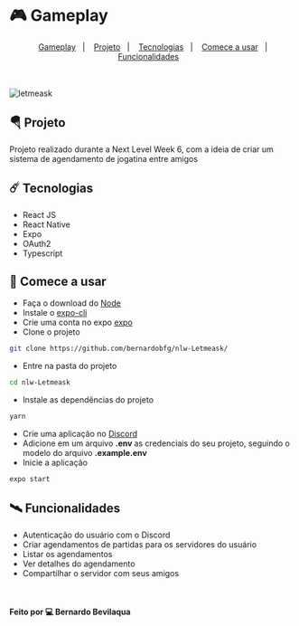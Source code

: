 # 🎮 Gameplay

<p align="center">&nbsp;&nbsp;&nbsp;
<a href="#-letmeask">Gameplay</a>&nbsp;&nbsp;&nbsp;|&nbsp;&nbsp;&nbsp;
<a href="#-projeto">Projeto</a>&nbsp;&nbsp;&nbsp;|&nbsp;&nbsp;&nbsp;
<a href="#%EF%B8%8F--tecnologias">Tecnologias</a>&nbsp;&nbsp;&nbsp;|&nbsp;&nbsp;&nbsp;
<a href="#-comece-a-usar">Comece a usar</a>&nbsp;&nbsp;&nbsp;|&nbsp;&nbsp;&nbsp;
<a href="#%EF%B8%8F-funcionalidades">Funcionalidades</a>&nbsp;&nbsp;&nbsp;


 <br/>
 <br/>
 <br/>
  
  
![letmeask](https://user-images.githubusercontent.com/64651224/123527286-96f49200-d6b4-11eb-90a2-78305d05ca39.PNG)
## 🪂 Projeto 
Projeto realizado durante a Next Level Week 6, com a ideia de criar um sistema de agendamento de jogatina entre amigos



##  ☄️  Tecnologias
* React JS
* React Native
* Expo
* OAuth2
* Typescript


## 🚀 Comece a usar
* Faça o download do [Node](https://nodejs.org/en/)
* Instale o [expo-cli](https://docs.expo.dev/workflow/expo-cli/https://docs.expo.dev/workflow/expo-cli/)
* Crie uma conta no expo [expo](https://expo.dev/)
* Clone o projeto
```bash
git clone https://github.com/bernardobfg/nlw-Letmeask/
```
* Entre na pasta do projeto
```bash
cd nlw-Letmeask
```
* Instale as dependências do projeto
```bash
yarn
```
* Crie uma aplicação no [Discord](https://ptb.discord.com/developers/applications)
* Adicione em um arquivo <strong>.env </strong> as credenciais do seu projeto, seguindo o modelo do arquivo <strong>.example.env</strong>
* Inicie a aplicação
``` bash
expo start
```


## 🛰️ Funcionalidades
* Autenticação do usuário com o Discord
* Criar agendamentos de partidas para os servidores do usuário
* Listar os agendamentos
* Ver detalhes do agendamento
* Compartilhar o servidor com seus amigos






<br/>

#### Feito por :computer: Bernardo Bevilaqua
